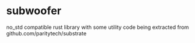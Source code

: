 # subwoofer
no_std  compatible rust library with some utility code being extracted from github.com/paritytech/substrate
